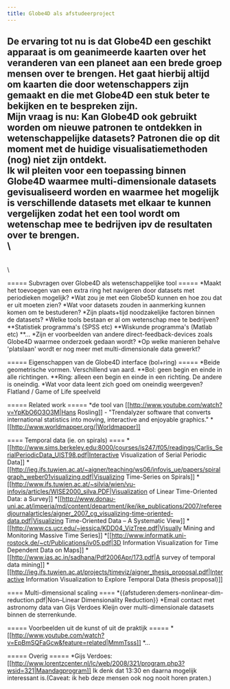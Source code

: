 ```yaml
---
title: Globe4D als afstudeerproject
---
```

De ervaring tot nu is dat __Globe4D__ een geschikt apparaat is om geanimeerde kaarten over het __veranderen van een planeet__ aan een brede groep mensen __over te brengen__. Het gaat hierbij altijd om kaarten die door wetenschappers zijn gemaakt en die met Globe4D een stuk __beter te bekijken en te bespreken__ zijn.
\
Mijn vraag is nu: __Kan Globe4D__ ook gebruikt worden om __nieuwe patronen te ontdekken__ in wetenschappelijke datasets? Patronen die op dit moment met de huidige visualisatiemethoden (nog) niet zijn ontdekt.
\
Ik wil pleiten voor een toepassing binnen Globe4D waarmee multi-dimensionale datasets gevisualiseerd worden en waarmee het mogelijk is verschillende datasets met elkaar te kunnen vergelijken zodat het een __tool__ wordt __om wetenschap mee te bedrijven ipv de resultaten over te brengen__.
\
\
-------
\
\

===== Subvragen over Globe4D als wetenschappelijke tool =====
*Maakt het toevoegen van een extra ring het navigeren door datasets met periodieken mogelijk?
*Wat zou je met een Globe5D kunnen en hoe zou dat er uit moeten zien?
*Wat voor datasets zouden in aanmerking kunnen komen om te bestuderen?
*Zijn plaats+tijd noodzakelijke factoren binnen de datasets?
*Welke tools bestaan er al om wetenschap mee te bedrijven?
**Statistiek programma's (SPSS etc)
**Wiskunde programma's (Matlab etc)
**...
*Zijn er voorbeelden van andere direct-feedback-devices zoals Globe4D waarmee onderzoek gedaan wordt?
*Op welke manieren behalve 'platslaan' wordt er nog meer met multi-dimensionale data gewerkt?


===== Eigenschappen van de Globe4D interface (bol+ring) =====
*Beide geometrische vormen. Verschillend van aard.
**Bol: geen begin en einde in alle richtingen.
**Ring: alleen een begin en einde in een richting. De andere is oneindig.
*Wat voor data leent zich goed om oneindig weergeven? Flatland / Game of Life speelveld

===== Related work =====
*de tool van [[http://www.youtube.com/watch?v=YpKbO6O3O3M|Hans Rosling]] - "Trendalyzer software that converts international statistics into moving, interactive and enjoyable graphics."
*[[http://www.worldmapper.org/|Worldmapper]]

==== Temporal data (ie. on spirals) ====
*[[http://www.sims.berkeley.edu:8000/courses/is247/f05/readings/Carlis_SerialPeriodicData_UIST98.pdf|Interactive Visualization of Serial Periodic Data]]
*[[http://ieg.ifs.tuwien.ac.at/~aigner/teaching/ws06/infovis_ue/papers/spiralgraph_weber01visualizing.pdf|Visualizing Time-Series on Spirals]]
*[[http://www.ifs.tuwien.ac.at/~silvia/wien/vu-infovis/articles/WISE2000_silva.PDF|Visualization of Linear Time-Oriented Data: a Survey]]
*[[http://www.donau-uni.ac.at/imperia/md/content/department/ike/ike_publications/2007/refereedjournalarticles/aigner_2007_cg_visualizing-time-oriented-data.pdf|Visualizing Time-Oriented Data – A Systematic View]]
*[[http://www.cs.ucr.edu/~jessica/KDD04_VizTree.pdf|Visually Mining and Monitoring Massive Time Series]]
*[[http://www.informatik.uni-rostock.de/~ct/Publications/iv05.pdf|3D Information Visualization for Time Dependent Data on Maps]]
*[[http://www.ias.ac.in/sadhana/Pdf2006Apr/173.pdf|A survey of temporal data mining]]
*[[http://ieg.ifs.tuwien.ac.at/projects/timeviz/aigner_thesis_proposal.pdf|Interactive Information Visualization
to Explore Temporal Data (thesis proposal)]]

==== Multi-dimensional scaling ====
*{{afstuderen:demers-nonlinear-dim-reduction.pdf|Non–Linear Dimensionality Reduction}}
*Email contact met astronomy data van Gijs Verdoes Kleijn over multi-dimensionale datasets binnen de sterrenkunde.

===== Voorbeelden uit de kunst of uit de praktijk =====
*[[http://www.youtube.com/watch?v=EpBmSQFaGcw&feature=related|MmmTsss]]
*...

===== Overig =====
*Gijs Verdoes: [[http://www.lorentzcenter.nl/lc/web/2008/321/program.php3?wsid=321|Maandagprogram]] Ik denk dat 13:30 en daarna mogelijk interessant is.(Caveat: ik heb deze mensen ook nog nooit horen praten.)
